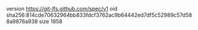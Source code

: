 version https://git-lfs.github.com/spec/v1
oid sha256:814cde70632964bb833fdcf3762ac9b64442ed7df5c52989c57d588a9876a938
size 1858
